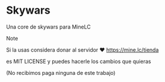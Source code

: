 # Skywars

Una core de skywars para MineLC

> [!NOTE]
> Si la usas considera donar al servidor ❤
> https://mine.lc/tienda
> 
> es MIT LICENSE y puedes hacerle los cambios que quieras
> 
> (No recibimos paga ninguna de este trabajo)